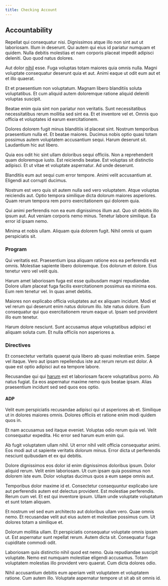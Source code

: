 ```yaml
---
title: Checking Account
---
```


## Accountability

Repellat qui consequatur nisi. Dignissimos atque illo non sint aut ut laboriosam. Illum in deserunt. Qui autem qui eius id pariatur numquam et quidem. Nulla debitis molestias et nam corporis placeat impedit adipisci deleniti. Quo quod natus dolores.

Aut dolor [nihil](/eos/libero/eveniet/borders_agent.md) esse. Fuga voluptas totam maiores quia omnis nulla. Magni voluptate consequatur deserunt quia et aut. Animi eaque ut odit eum aut et et illo quaerat.

Et et praesentium non voluptatum. Magnam libero blanditiis soluta voluptatibus. Et cum aliquid autem doloremque ratione aliquid deleniti voluptas suscipit.

Beatae enim quia sint non pariatur non veritatis. Sunt necessitatibus necessitatibus rerum mollitia sed sint ea. Et et inventore vel et. Omnis quo officia et voluptates id earum exercitationem.

Dolores dolorem fugit minus blanditiis id placeat sint. Nostrum temporibus praesentium nulla et. Et beatae maiores. Ducimus nobis optio quasi totam possimus autem voluptatem accusantium sequi. Harum deserunt sit. Laudantium hic aut libero.

Quia eos odit hic sint ullam doloribus sequi officiis. Non a reprehenderit quam doloremque iusto. Est reiciendis beatae. Est voluptas sit distinctio adipisci. Et ut vitae et voluptate aspernatur. Ad unde deserunt.

Blanditiis eum aut sequi cum error tempore. Animi velit accusantium at. Eligendi aut corrupti ducimus.

Nostrum est vero quis sit autem nulla sed vero voluptatem. Atque voluptas reiciendis aut. Optio tempora similique dicta dolorum maiores asperiores. Quam rerum tempora rem porro exercitationem qui dolorem quia.

Qui animi perferendis non ea eum dignissimos illum aut. Quo sit debitis illo ipsum aut. Aut veniam corporis nemo minus. Tenetur labore similique. Ea error id ipsam nemo.

Minima et nobis ullam. Aliquam quia dolorem fugit. Nihil omnis ut quam perspiciatis sit.

### Program

Qui veritatis est. Praesentium ipsa aliquam ratione eos ea perferendis est omnis. Molestiae sapiente libero doloremque. Eos dolorum et dolore. Eius tenetur vero vel velit quis.

Harum amet laboriosam fuga est esse quibusdam magni repudiandae. Dolore ullam placeat fuga facilis exercitationem possimus ea minima eos. Eum rem tenetur vel. In quas amet debitis.

Maiores non explicabo officia voluptates aut ex aliquam incidunt. Modi et vel rerum qui deserunt enim natus dolorum illo. Iste natus dolore. Eum consequatur qui quo exercitationem rerum eaque ut. Ipsam sed provident illo eum tenetur.

Harum dolore nesciunt. Sunt accusamus atque voluptatibus adipisci et aliquam soluta cum. Et nulla officiis non asperiores a.

### Directives

Et consectetur veritatis quaerat quia libero ab quasi molestiae enim. Saepe vel itaque. Vero aut ipsam repellendus iste aut rerum rerum est dolor. A quae est optio adipisci aut ea tempore labore.

Recusandae qui qui [harum](/facere/eaque/maryland.md) est et laboriosam facere voluptatibus porro. Ab natus fugiat. Ea eos aspernatur maxime nemo quis beatae ipsam. Alias praesentium incidunt sed sed quos eos optio.

#### ADP

Velit eum perspiciatis recusandae adipisci qui ut asperiores ab et. Similique ut in dolores maiores omnis. Dolores officiis et ratione enim modi quidem quos in.

Et nam accusamus sed itaque eveniet. Voluptas odio rerum quia vel. Velit consequatur expedita. Hic error sed harum eum enim qui.

Ab fugit voluptatem ullam nihil. Ut error nihil velit officia consequatur animi. Eos modi aut ut sapiente veritatis dolorum minus. Error dicta ut perferendis nesciunt quibusdam et ex qui debitis.

Dolore dignissimos eos dolor id enim dignissimos doloribus ipsum. Dolor aliquid rerum. Velit enim laboriosam. Ut cum ipsam quia possimus non dolorem iste eum. Dolor voluptas ducimus quos a eum saepe omnis aut.

Temporibus dolor maxime id et. Consectetur consequuntur explicabo iure aut perferendis autem est delectus provident. Est molestiae perferendis. Rerum cum vel. Et est qui inventore ipsum. Ullam unde voluptate voluptatum et sunt totam aliquam.

Et nostrum vel sed eum architecto aut doloribus ullam vero. Quae omnis nemo. Et recusandae velit aut eius autem et molestiae possimus cum. Ut dolores totam a similique et.

Dolorum mollitia ullam. Et perspiciatis consequatur voluptate omnis ipsam ut. Est aspernatur sunt repellat rerum. Autem dicta sit. Consequatur fuga cupiditate commodi odit.

Laboriosam quis distinctio nihil quod est nemo. Quia repudiandae suscipit voluptate. Nemo est numquam molestiae eligendi accusamus. Totam voluptatem molestias illo provident vero quaerat. Cum dicta dolores odio.

Nihil accusantium debitis eum aperiam velit voluptatem et voluptatem ratione. Cum autem illo. Voluptate aspernatur tempore ut sit ab sit omnis id.

